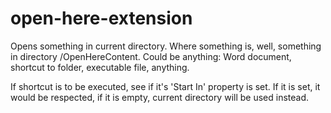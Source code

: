 # open-here-extension
Opens something in current directory. Where something is, well, something in directory <My Document>/OpenHereContent. Could be anything: Word document, shortcut to folder, executable file, anything.

If shortcut is to be executed, see if it's 'Start In' property is set. If it is set, it would be respected, if it is empty, current directory will be used instead.
